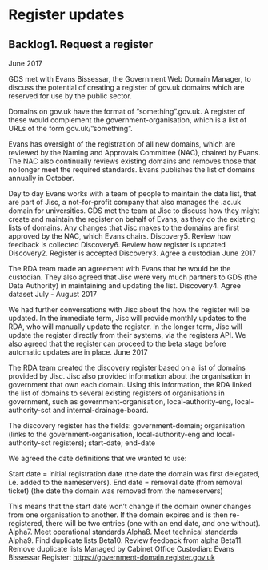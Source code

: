 # Register updates
## Backlog1. Request a register
June 2017

GDS met with Evans Bissessar, the Government Web Domain Manager, to discuss the potential of creating a register of gov.uk domains which are reserved for use by the public sector.

Domains on gov.uk have the format of “something”.gov.uk. A register of these would complement the government-organisation, which is a list of URLs of the form gov.uk/”something”.

Evans has oversight of the registration of all new domains, which are reviewed by the Naming and Approvals Committee (NAC), chaired by Evans. The NAC also continually reviews existing domains and removes those that no longer meet the required standards. Evans publishes the list of domains annually in October.

Day to day Evans works with a team of people to maintain the data list, that are part of Jisc, a not-for-profit company that also manages the .ac.uk domain for universities. GDS met the team at Jisc to discuss how they might create and maintain the register on behalf of Evans, as they do the existing lists of domains. Any changes that Jisc makes to the domains are first approved by the NAC, which Evans chairs.
Discovery5. Review how feedback is collected
Discovery6. Review how register is updated
Discovery2. Register is accepted
Discovery3. Agree a custodian
June 2017

The RDA team made an agreement with Evans that he would be the custodian. They also agreed that Jisc were very much partners to GDS (the Data Authority) in maintaining and updating the list.
Discovery4. Agree dataset
July - August 2017

We had further conversations with Jisc about the how the register will be updated. In the immediate term, Jisc will provide monthly updates to the RDA, who will manually update the register. In the longer term, Jisc will update the register directly from their systems, via the registers API. We also agreed that the register can proceed to the beta stage before automatic updates are in place.
June 2017

The RDA team created the discovery register based on a list of domains provided by Jisc. Jisc also provided information about the organisation in government that own each domain. Using this information, the RDA linked the list of domains to several existing registers of organisations in government, such as government-organisation, local-authority-eng, local-authority-sct and internal-drainage-board.

The discovery register has the fields: government-domain; organisation (links to the government-organisation, local-authority-eng and local-authority-sct registers); start-date; end-date

We agreed the date definitions that we wanted to use:

Start date = initial registration date (the date the domain was first delegated, i.e. added to the nameservers). End date = removal date (from removal ticket) (the date the domain was removed from the nameservers)

This means that the start date won’t change if the domain owner changes from one organisation to another. If the domain expires and is then re-registered, there will be two entries (one with an end date, and one without).
Alpha7. Meet operational standards
Alpha8. Meet technical standards
Alpha9. Find duplicate lists
Beta10. Review feedback from alpha
Beta11. Remove duplicate lists
Managed by
Cabinet Office
Custodian: Evans Bissessar
Register: https://government-domain.register.gov.uk
